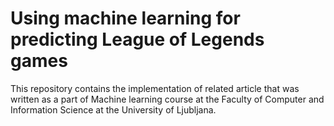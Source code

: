 # Using machine learning for predicting League of Legends games

This repository contains the implementation of related article that was written as a part of Machine learning course at
the Faculty of Computer and Information Science at the University of Ljubljana.
